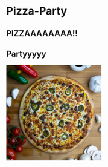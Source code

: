 # Pizza-Party

## PIZZAAAAAAAA!!
## Partyyyyy

<img src="https://github.com/Kshemaij/Pizza-Party/blob/main/Image/pizza1.jpg" width=50% height=50%>

